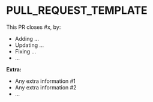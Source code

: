 # PULL_REQUEST_TEMPLATE

This PR closes #x, by:

* Adding ...
* Updating ...
* Fixing ...
* ...

**Extra:**

* Any extra information #1
* Any extra information #2
* ...

<!-- **Considerations:** -->
<!-- * PR Title Convention: (Feature|Bug|Chore) Task Name -->
<!-- * Be as descriptive as possible, assisting reviewers as much as possible. -->
<!-- * If frontend, paste screenshots that display the UI changes. -->
<!-- * If there is interactivity, paste a gif showing the feature. -->
